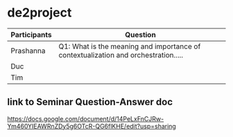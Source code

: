 # de2project

| Participants  | Question      |
| ------------- | ------------- |
| Prashanna     |  Q1: What is the meaning and importance of contextualization and orchestration..... |
| Duc  |   |
| Tim  |   |

## link to Seminar Question-Answer doc  

https://docs.google.com/document/d/14PeLxFnCJRw-Ym460YIEAWRnZDy5g6OTcR-QG6flKHE/edit?usp=sharing
